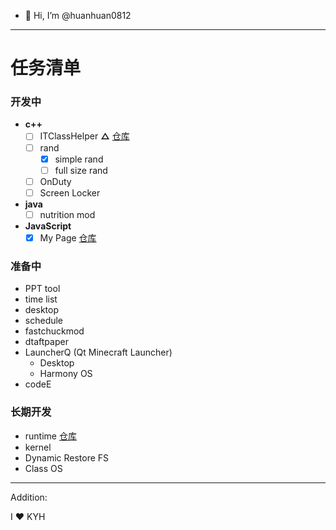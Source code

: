 - 👋 Hi, I’m @huanhuan0812
---
# 任务清单
### 开发中
- **c++**
  - [ ] ITClassHelper   **△** 
  [仓库](https://github.com/huanhuan0812/classtools)
  - [ ] rand
    - [x] simple rand
    - [ ] full size rand
  - [ ] OnDuty
  - [ ] Screen Locker
 - **java**
   - [ ] nutrition mod
 - **JavaScript**
   - [x] My Page
   [仓库](https://github.com/huanhuan0812/huanhuan0812.github.io)
### 准备中
  - PPT tool
  - time list
  - desktop
  - schedule
  - fastchuckmod
  - dtaftpaper
  - LauncherQ (Qt Minecraft Launcher)
    - Desktop
    - Harmony OS
  - codeE
### 长期开发
  - runtime
  [仓库](https://github.com/huanhuan0812/runtime1)
  - kernel
  - Dynamic Restore FS
  - Class OS
---
Addition:

I :heart: KYH
